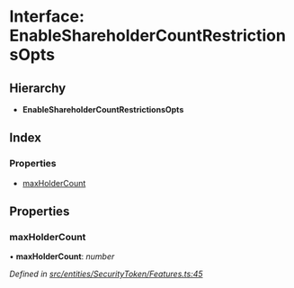 # Interface: EnableShareholderCountRestrictionsOpts

## Hierarchy

- **EnableShareholderCountRestrictionsOpts**

## Index

### Properties

- [maxHolderCount](_entities_securitytoken_features_.enableshareholdercountrestrictionsopts.md#maxholdercount)

## Properties

### maxHolderCount

• **maxHolderCount**: _number_

_Defined in [src/entities/SecurityToken/Features.ts:45](https://github.com/PolymathNetwork/polymath-sdk/blob/c47ae7a/src/entities/SecurityToken/Features.ts#L45)_
